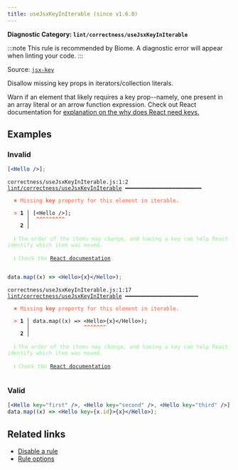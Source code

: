 ```yaml
---
title: useJsxKeyInIterable (since v1.6.0)
---
```


**Diagnostic Category: `lint/correctness/useJsxKeyInIterable`**

:::note
This rule is recommended by Biome. A diagnostic error will appear when linting your code.
:::

Source: <a href="https://github.com/jsx-eslint/eslint-plugin-react/blob/master/docs/rules/jsx-key.md" target="_blank"><code>jsx-key</code></a>

Disallow missing key props in iterators/collection literals.

Warn if an element that likely requires a key prop--namely, one present in an array literal or an arrow function expression.
Check out React documentation for [explanation on the why does React need keys.](https://react.dev/learn/rendering-lists#why-does-react-need-keys)

## Examples

### Invalid

```jsx
[<Hello />];
```

<pre class="language-text"><code class="language-text">correctness/useJsxKeyInIterable.js:1:2 <a href="https://biomejs.dev/linter/rules/use-jsx-key-in-iterable">lint/correctness/useJsxKeyInIterable</a> ━━━━━━━━━━━━━━━━━━━━━━━━

<strong><span style="color: Tomato;">  </span></strong><strong><span style="color: Tomato;">✖</span></strong> <span style="color: Tomato;">Missing </span><span style="color: Tomato;"><strong>key</strong></span><span style="color: Tomato;"> property for this element in iterable.</span>
  
<strong><span style="color: Tomato;">  </span></strong><strong><span style="color: Tomato;">&gt;</span></strong> <strong>1 │ </strong>[&lt;Hello /&gt;];
   <strong>   │ </strong> <strong><span style="color: Tomato;">^</span></strong><strong><span style="color: Tomato;">^</span></strong><strong><span style="color: Tomato;">^</span></strong><strong><span style="color: Tomato;">^</span></strong><strong><span style="color: Tomato;">^</span></strong><strong><span style="color: Tomato;">^</span></strong><strong><span style="color: Tomato;">^</span></strong><strong><span style="color: Tomato;">^</span></strong><strong><span style="color: Tomato;">^</span></strong>
    <strong>2 │ </strong>
  
<strong><span style="color: lightgreen;">  </span></strong><strong><span style="color: lightgreen;">ℹ</span></strong> <span style="color: lightgreen;">The order of the items may change, and having a key can help React identify which item was moved.</span>
  
<strong><span style="color: lightgreen;">  </span></strong><strong><span style="color: lightgreen;">ℹ</span></strong> <span style="color: lightgreen;">Check the </span><span style="color: lightgreen;"><a href="https://react.dev/learn/rendering-lists#why-does-react-need-keys">React documentation</a></span><span style="color: lightgreen;">. </span>
  
</code></pre>

```jsx
data.map((x) => <Hello>{x}</Hello>);
```

<pre class="language-text"><code class="language-text">correctness/useJsxKeyInIterable.js:1:17 <a href="https://biomejs.dev/linter/rules/use-jsx-key-in-iterable">lint/correctness/useJsxKeyInIterable</a> ━━━━━━━━━━━━━━━━━━━━━━━

<strong><span style="color: Tomato;">  </span></strong><strong><span style="color: Tomato;">✖</span></strong> <span style="color: Tomato;">Missing </span><span style="color: Tomato;"><strong>key</strong></span><span style="color: Tomato;"> property for this element in iterable.</span>
  
<strong><span style="color: Tomato;">  </span></strong><strong><span style="color: Tomato;">&gt;</span></strong> <strong>1 │ </strong>data.map((x) =&gt; &lt;Hello&gt;{x}&lt;/Hello&gt;);
   <strong>   │ </strong>                <strong><span style="color: Tomato;">^</span></strong><strong><span style="color: Tomato;">^</span></strong><strong><span style="color: Tomato;">^</span></strong><strong><span style="color: Tomato;">^</span></strong><strong><span style="color: Tomato;">^</span></strong><strong><span style="color: Tomato;">^</span></strong><strong><span style="color: Tomato;">^</span></strong>
    <strong>2 │ </strong>
  
<strong><span style="color: lightgreen;">  </span></strong><strong><span style="color: lightgreen;">ℹ</span></strong> <span style="color: lightgreen;">The order of the items may change, and having a key can help React identify which item was moved.</span>
  
<strong><span style="color: lightgreen;">  </span></strong><strong><span style="color: lightgreen;">ℹ</span></strong> <span style="color: lightgreen;">Check the </span><span style="color: lightgreen;"><a href="https://react.dev/learn/rendering-lists#why-does-react-need-keys">React documentation</a></span><span style="color: lightgreen;">. </span>
  
</code></pre>

### Valid

```jsx
[<Hello key="first" />, <Hello key="second" />, <Hello key="third" />];
data.map((x) => <Hello key={x.id}>{x}</Hello>);
```

## Related links

- [Disable a rule](/linter/#disable-a-lint-rule)
- [Rule options](/linter/#rule-options)
